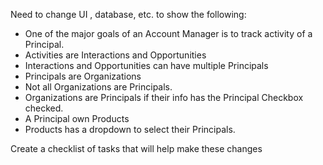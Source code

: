 Need to change UI , database, etc. to show the following:

- One of the major goals of an Account Manager is to track activity of a Principal.
- Activities are Interactions and Opportunities 
- Interactions and Opportunities can have multiple Principals
- Principals are Organizations
- Not all Organizations are Principals. 
- Organizations are Principals if their info has the Principal Checkbox checked. 
- A Principal own Products
- Products has a dropdown to select their Principals.

Create a checklist of tasks that will help make these changes
